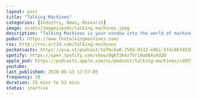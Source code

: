 ```yaml
---
layout: post
title: "Talking Machines"
categories: [Industry, News, Research]
image: assets/images/pods/talking-machines.jpeg
description: "Talking Machines is your window into the world of machine learning. Your hosts, Katherine Gorman and Neil Lawrence, bring you clear conversations with experts in the field, insightful discussions of industry news, and useful answers to your questions. Machine learning is changing the questions we can ask of the world around us. Here, we explore how to ask the best questions and what to do with the answers."
podurl: https://www.thetalkingmachines.com/
rss: http://rss.art19.com/talking-machines
pocketcasts: https://pca.st/podcast/1efbcba0-7592-0132-e061-5f4c86fd3263
spotify: https://open.spotify.com/show/0gKf364z7Vri0wbNXsHd2B
apple_pod: https://podcasts.apple.com/us/podcast/talking-machines/id955198749
youtube:
last_published: 2020-06-13 17:57:05
frequency: 18
duration: 29 mins to 53 mins
status: inactive
---
```

